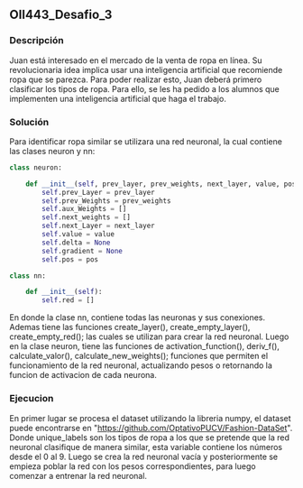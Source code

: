 ## OII443_Desafio_3

### Descripción
Juan está interesado en el mercado de la venta de ropa en línea. Su revolucionaria idea implica usar una inteligencia artificial que recomiende ropa que se parezca. Para poder realizar esto, Juan deberá primero clasificar los tipos de ropa. Para ello, se les ha pedido a los alumnos que implementen una inteligencia artificial que haga el trabajo.

### Solución
Para identificar ropa similar se utilizara una red neuronal, la cual contiene las clases neuron y nn:

```python
class neuron:

    def __init__(self, prev_layer, prev_weights, next_layer, value, pos):
        self.prev_Layer = prev_layer
        self.prev_Weights = prev_weights
        self.aux_Weights = []
        self.next_weights = []
        self.next_Layer = next_layer
        self.value = value
        self.delta = None
        self.gradient = None
        self.pos = pos
``` 

```python
class nn:

    def __init__(self):
        self.red = []

``` 

En donde la clase nn, contiene todas las neuronas y sus conexiones. Ademas tiene las funciones create_layer(), create_empty_layer(), create_empty_red(); las cuales se utilizan para crear la red neuronal. Luego en la clase neuron, tiene las funciones de activation_function(), deriv_f(), calculate_valor(), calculate_new_weights(); funciones que permiten el funcionamiento de la red neuronal, actualizando pesos o retornando la funcion de activacion de cada neurona.

### Ejecucion

En primer lugar se procesa el dataset utilizando la libreria numpy, el dataset puede encontrarse en "https://github.com/OptativoPUCV/Fashion-DataSet". Donde unique_labels son los tipos de ropa a los que se pretende que la red neuronal clasifique de manera similar, esta variable contiene los números desde el 0 al 9. Luego se crea la red neuronal vacía y posteriormente se empieza poblar la red con los pesos correspondientes, para luego comenzar a entrenar la red neuronal.